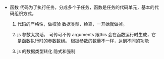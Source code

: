 - 函数
  代码为了执行任务，分成多个子任务，函数是任务的代码单元，基本的代码组织方式。

  1. 代码的严格性，做校验
    数据类型，检查，一开始就做掉。

  2. js 参数太灵活， 可传可不传
    arguments 跟this 会在函数运行时生成，它是函数执行时的参数数组。
    根据参数的数量不一样，达到不同的功能
  3. js 的数据类型转化
    隐式和强制 
